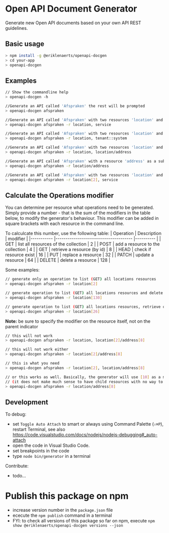 # Open API Document Generator

Generate new Open API documents based on your own API REST guidelines. 

## Basic usage
``` bash
> npm install -g @eriklenaerts/openapi-docgen
> cd your-app
> openapi-docgen
```

## Examples
``` bash
// Show the commandline help
> openapi-docgen -h     

//Generate an API called 'Afspraken' the rest will be prompted
> openapi-docgen afspraken       

//Generate an API called 'Afspraken' with two resources 'location' and 'service'
> openapi-docgen afspraken -r location, service     

//Generate an API called 'Afspraken' with two resources 'location' and 'tenant', the latter will be classified under the `System` tag
> openapi-docgen afspraken -r location, tenant::system  

//Generate an API called 'Afspraken' with two resources 'location' and a sub resource 'address'
> openapi-docgen afspraken -r location, location/address    

//Generate an API called 'Afspraken' with a resource 'address' as a sub resource, a minimal parent 'location' resource will be added with a list and read operation
> openapi-docgen afspraken -r location/address    

//Generate an API called 'Afspraken' with two resources 'location' and 'service'. Only the list (GET collection) will be generated for the location. check out the operations modifier below
> openapi-docgen afspraken -r location[2], service     
```

## Calculate the Operations modifier 
You can determine per resource what operations need to be generated. Simply provide a number - that is the sum of the modifiers in the table below, to modify the generator's behaviour.
This modifier can be added in square brackets with each resource in the command line.

To calculcate this number, use the following table:
| Operation 	| Description                          	| modifier 	|
|-----------	|--------------------------------------	|----------	|
| GET       	| list all resources of the collection 	| 2        	|
| POST      	| add a resource to the collection     	| 4        	|
| GET       	| retrieve a resource (by id)          	| 8        	|
| HEAD      	| check if resource exist              	| 16       	|
| PUT       	| replace a resource                   	| 32       	|
| PATCH     	| update a resource                    	| 64       	|
| DELETE    	| delete a resource                    	| 128      	|

Some examples:
``` bash
// generate only an operation to list (GET) all locations resources
> openapi-docgen afspraken -r location[2]

// generate operation to list (GET) all locations resources and delete a resource
> openapi-docgen afspraken -r location[130]

// generate operation to list (GET) all locations resources, retrieve one by id (GET) and check if one exists (HEAD)
> openapi-docgen afspraken -r location[26]
```

**Note:** be sure to specify the modifier on the resource itself, not on the parent indicator 
``` bash
// this will not work
> openapi-docgen afspraken -r location, location[2]/address[8]

// this will not work either
> openapi-docgen afspraken -r location[2]/address[8]

// this is what you need 
> openapi-docgen afspraken -r location[2], location/address[8]

// or this works as well. Basically, the generator will use [10] as a modifier for location that is, both the list and retrieve GET operations.
// (it does not make much sense to have child resources with no way to access the parent resources)
> openapi-docgen afspraken -r location/address[8]
```

## Development
To debug:
- set `Toggle Auto Attach` to smart or always using Command Palette (`⇧⌘P`), restart Terminal, see also https://code.visualstudio.com/docs/nodejs/nodejs-debugging#_auto-attach
- open the code in Visual Studio Code. 
- set breakpoints in the code
- type `node bin/generator` in a terminal

Contribute:
- todo...

# Publish this package on npm
- increase version number in the `package.json` file
- ececute the `npm publish` command in a terminal
- FYI: to check all versions of this package so far on npm, execute `npm show @eriklenaerts/openapi-docgen versions --json`
